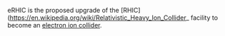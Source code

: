 eRHIC is the proposed upgrade of the [RHIC](https://en.wikipedia.org/wiki/Relativistic_Heavy_Ion_Collider_ facility to become 
an [electron ion collider](https://en.wikipedia.org/wiki/Electron%E2%80%93ion_collider).
